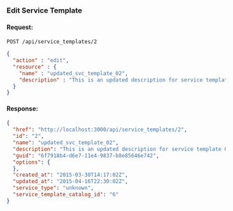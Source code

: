 ---
---

### Edit Service Template

#### Request:

    POST /api/service_templates/2

``` json
{
  "action" : "edit",
  "resource" : {
    "name" : "updated_svc_template_02",
    "description" : "This is an updated description for service template 02"
  }
}
```

#### Response:

``` json
{
  "href": "http://localhost:3000/api/service_templates/2",
  "id": "2",
  "name": "updated_svc_template_02",
  "description": "This is an updated description for service template 02",
  "guid": "6f7918b4-d6e7-11e4-9837-b8e85646e742",
  "options": {
  },
  "created_at": "2015-03-30T14:17:02Z",
  "updated_at": "2015-04-16T22:30:02Z",
  "service_type": "unknown",
  "service_template_catalog_id": "6"
}
```
